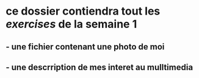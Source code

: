 # ce dossier contiendra tout les *exercises* de la semaine 1

## - une fichier contenant une photo de moi <br>
## - une descrription de mes interet au mulltimedia
